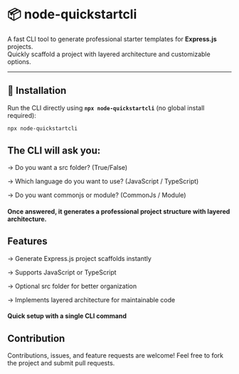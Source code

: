 # 📦 node-quickstartcli

A fast CLI tool to generate professional starter templates for **Express.js** projects.  
Quickly scaffold a project with layered architecture and customizable options.

---

## 🚀 Installation

Run the CLI directly using **`npx node-quickstartcli`** (no global install required):

```bash
npx node-quickstartcli
```

## The CLI will ask you:

-> Do you want a src folder? (True/False)

-> Which language do you want to use? (JavaScript / TypeScript)

-> Do you want commonjs or module? (CommonJs / Module)

#### Once answered, it generates a professional project structure with layered architecture.

## Features

-> Generate Express.js project scaffolds instantly

-> Supports JavaScript or TypeScript

-> Optional src folder for better organization

-> Implements layered architecture for maintainable code

#### Quick setup with a single CLI command

## Contribution

Contributions, issues, and feature requests are welcome! Feel free to fork the project and submit pull requests.
